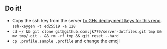 ## Do it!

* Copy the ssh key from the server [to GHs deployment keys for this repo](https://github.com/jk779/server-dotfiles/settings/keys). `ssh-keygen -t ed25519 -a 128`
* `cd ~/ && git clone git@github.com:jk779/server-dotfiles.git tmp && mv tmp/.git . && rm -rf tmp && git reset --hard`
* `cp .profile.sample .profile` and change the emoji
